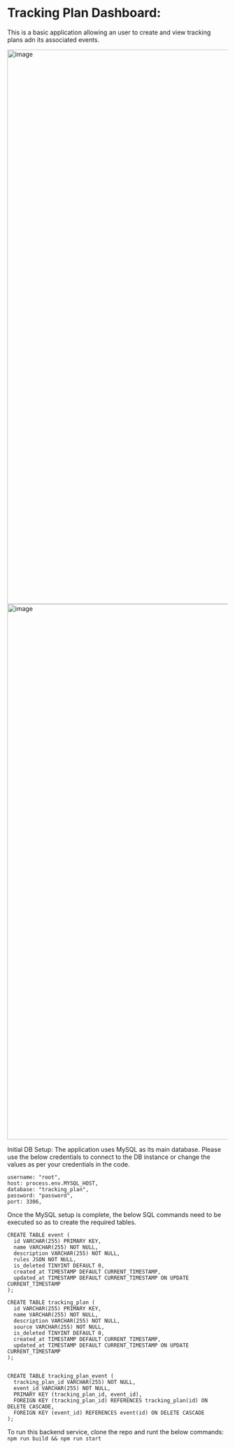 # Tracking Plan Dashboard:

This is a basic application allowing an user to create and view tracking plans adn its associated events.

<img width="1266" alt="image" src="https://github.com/SarthV/tracking-plan/assets/52134948/f9d33564-9981-420a-800a-65897f148268">

<img width="1223" alt="image" src="https://github.com/SarthV/tracking-plan/assets/52134948/6134f86d-f5ff-46d1-b1f0-37c812daf588">



Initial DB Setup: 
The application uses MySQL as its main database. Please use the below credentials to connect to the DB instance or change the values as per your credentials in the code.

```
username: "root", 
host: process.env.MYSQL_HOST,
database: "tracking_plan",
password: "password",
port: 3306,
```

Once the MySQL setup is complete, the below SQL commands need to be executed so as to create the required tables.
```
CREATE TABLE event (
  id VARCHAR(255) PRIMARY KEY,
  name VARCHAR(255) NOT NULL,
  description VARCHAR(255) NOT NULL,
  rules JSON NOT NULL,
  is_deleted TINYINT DEFAULT 0,
  created_at TIMESTAMP DEFAULT CURRENT_TIMESTAMP,
  updated_at TIMESTAMP DEFAULT CURRENT_TIMESTAMP ON UPDATE CURRENT_TIMESTAMP
);

CREATE TABLE tracking_plan (
  id VARCHAR(255) PRIMARY KEY,
  name VARCHAR(255) NOT NULL,
  description VARCHAR(255) NOT NULL,
  source VARCHAR(255) NOT NULL,
  is_deleted TINYINT DEFAULT 0,
  created_at TIMESTAMP DEFAULT CURRENT_TIMESTAMP,
  updated_at TIMESTAMP DEFAULT CURRENT_TIMESTAMP ON UPDATE CURRENT_TIMESTAMP
);


CREATE TABLE tracking_plan_event (
  tracking_plan_id VARCHAR(255) NOT NULL,
  event_id VARCHAR(255) NOT NULL,
  PRIMARY KEY (tracking_plan_id, event_id),
  FOREIGN KEY (tracking_plan_id) REFERENCES tracking_plan(id) ON DELETE CASCADE,
  FOREIGN KEY (event_id) REFERENCES event(id) ON DELETE CASCADE
);

```

To run this backend service, clone the repo and runt the below commands:
``` npm run build && npm run start```

